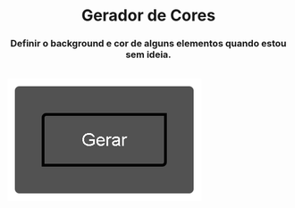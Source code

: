<h1 align="center">Gerador de Cores</h1>
<h3 align="center">Definir o background e cor de alguns elementos quando estou sem ideia.</h3>
<br/>
<img align="center" src="https://raw.githubusercontent.com/falcaovitor/Gerador-de-Cores/main/demostra%C3%A7%C3%A3o.PNG"/>

